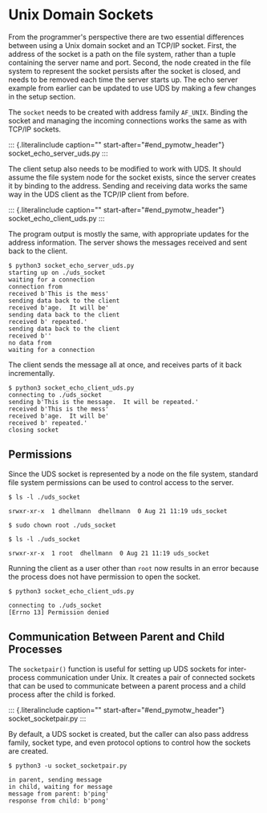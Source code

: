 # Unix Domain Sockets

From the programmer\'s perspective there are two essential differences between using a Unix domain socket and an TCP/IP socket. First, the address of the socket is a path on the file system, rather than a tuple containing the server name and port. Second, the node created in the file system to represent the socket persists after the socket is closed, and needs to be removed each time the server starts up. The echo server example from earlier can be updated to use UDS by making a few changes in the setup section.

The `socket` needs to be created with address family `AF_UNIX`. Binding the socket and managing the incoming connections works the same as with TCP/IP sockets.

::: {.literalinclude caption="" start-after="#end_pymotw_header"} socket_echo_server_uds.py :::

The client setup also needs to be modified to work with UDS. It should assume the file system node for the socket exists, since the server creates it by binding to the address. Sending and receiving data works the same way in the UDS client as the TCP/IP client from before.

::: {.literalinclude caption="" start-after="#end_pymotw_header"} socket_echo_client_uds.py :::

The program output is mostly the same, with appropriate updates for the address information. The server shows the messages received and sent back to the client.

```{.sourceCode .none}
$ python3 socket_echo_server_uds.py
starting up on ./uds_socket
waiting for a connection
connection from
received b'This is the mess'
sending data back to the client
received b'age.  It will be'
sending data back to the client
received b' repeated.'
sending data back to the client
received b''
no data from
waiting for a connection
```

The client sends the message all at once, and receives parts of it back incrementally.

```{.sourceCode .none}
$ python3 socket_echo_client_uds.py
connecting to ./uds_socket
sending b'This is the message.  It will be repeated.'
received b'This is the mess'
received b'age.  It will be'
received b' repeated.'
closing socket
```

## Permissions

Since the UDS socket is represented by a node on the file system, standard file system permissions can be used to control access to the server.

```{.sourceCode .none}
$ ls -l ./uds_socket

srwxr-xr-x  1 dhellmann  dhellmann  0 Aug 21 11:19 uds_socket

$ sudo chown root ./uds_socket

$ ls -l ./uds_socket

srwxr-xr-x  1 root  dhellmann  0 Aug 21 11:19 uds_socket
```

Running the client as a user other than `root` now results in an error because the process does not have permission to open the socket.

```{.sourceCode .none}
$ python3 socket_echo_client_uds.py

connecting to ./uds_socket
[Errno 13] Permission denied
```

## Communication Between Parent and Child Processes

The `socketpair()` function is useful for setting up UDS sockets for inter-process communication under Unix. It creates a pair of connected sockets that can be used to communicate between a parent process and a child process after the child is forked.

::: {.literalinclude caption="" start-after="#end_pymotw_header"} socket_socketpair.py :::

By default, a UDS socket is created, but the caller can also pass address family, socket type, and even protocol options to control how the sockets are created.

```{.sourceCode .none}
$ python3 -u socket_socketpair.py

in parent, sending message
in child, waiting for message
message from parent: b'ping'
response from child: b'pong'
```
